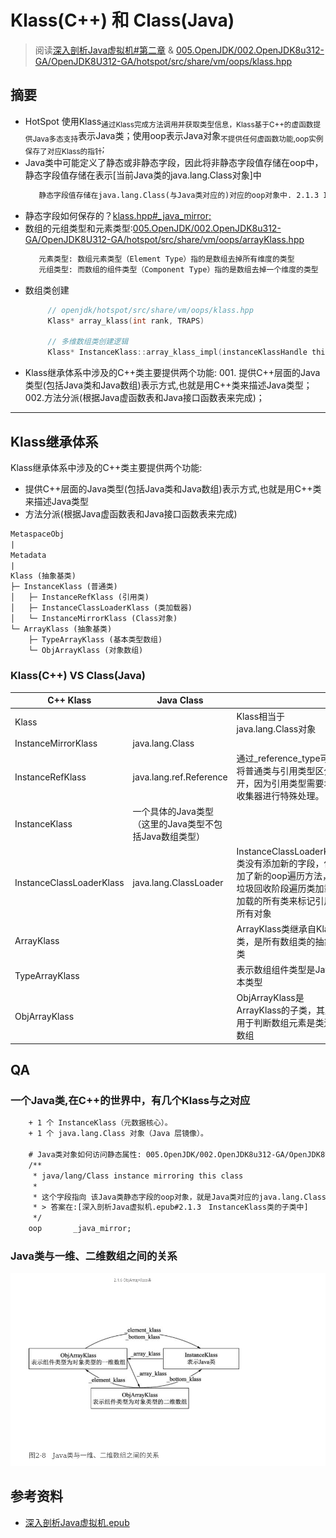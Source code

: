 # Klass(C++) 和 Class(Java)
> 阅读[深入剖析Java虚拟机#第二章](../../../006.BOOKs/深入剖析Java虚拟机.epub) & [005.OpenJDK/002.OpenJDK8u312-GA/OpenJDK8U312-GA/hotspot/src/share/vm/oops/klass.hpp](../../../005.OpenJDK/002.OpenJDK8u312-GA/OpenJDK8U312-GA/hotspot/src/share/vm/oops/klass.hpp)

## 摘要
+ HotSpot 使用Klass<sub>通过Klass完成方法调用并获取类型信息，Klass基于C++的虚函数提供Java多态支持</sub>表示Java类；使用oop表示Java对象<sub>不提供任何虚函数功能,oop实例保存了对应Klass的指针</sub>;
+ Java类中可能定义了静态或非静态字段，因此将非静态字段值存储在oop中，静态字段值存储在表示[当前Java类的java.lang.Class对象]中
   ```txt
      静态字段值存储在java.lang.Class(与Java类对应的)对应的oop对象中. 2.1.3 InstanceKlass的子类
   ```
+ 静态字段如何保存的？[klass.hpp#_java_mirror;](../../../005.OpenJDK/002.OpenJDK8u312-GA/OpenJDK8U312-GA/hotspot/src/share/vm/oops/klass.hpp)
+ 数组的元组类型和元素类型:[005.OpenJDK/002.OpenJDK8u312-GA/OpenJDK8U312-GA/hotspot/src/share/vm/oops/arrayKlass.hpp](../../../005.OpenJDK/002.OpenJDK8u312-GA/OpenJDK8U312-GA/hotspot/src/share/vm/oops/arrayKlass.hpp)
   ```txt
      元素类型: 数组元素类型（Element Type）指的是数组去掉所有维度的类型
      元组类型: 而数组的组件类型（Component Type）指的是数组去掉一个维度的类型
   ```
+ 数组类创建
   ```c++
        // openjdk/hotspot/src/share/vm/oops/klass.hpp
        Klass* array_klass(int rank, TRAPS) 
        
        // 多维数组类创建逻辑
        Klass* InstanceKlass::array_klass_impl(instanceKlassHandle this_oop, bool or_null, int n, TRAPS);

   ```
+ Klass继承体系中涉及的C++类主要提供两个功能: 001. 提供C++层面的Java类型(包括Java类和Java数组)表示方式,也就是用C++类来描述Java类型； 002.方法分派(根据Java虚函数表和Java接口函数表来完成)；

---

## Klass继承体系
Klass继承体系中涉及的C++类主要提供两个功能:
+ 提供C++层面的Java类型(包括Java类和Java数组)表示方式,也就是用C++类来描述Java类型
+ 方法分派(根据Java虚函数表和Java接口函数表来完成)
```txt
MetaspaceObj
|
Metadata
|
Klass (抽象基类)
├─ InstanceKlass (普通类)
│   ├─ InstanceRefKlass (引用类)
│   ├─ InstanceClassLoaderKlass (类加载器)
│   └─ InstanceMirrorKlass (Class对象)
└─ ArrayKlass (抽象基类)
    ├─ TypeArrayKlass (基本类型数组)
    └─ ObjArrayKlass (对象数组)
```

###  Klass(C++) VS Class(Java) 
|C++ Klass|Java Class||
|-|-|-|
|Klass||Klass相当于java.lang.Class对象|
|InstanceMirrorKlass|java.lang.Class||
|InstanceRefKlass|java.lang.ref.Reference|通过_reference_type可以将普通类与引用类型区分开，因为引用类型需要垃圾收集器进行特殊处理。|
|InstanceKlass|一个具体的Java类型（这里的Java类型不包括Java数组类型）||
|InstanceClassLoaderKlass|java.lang.ClassLoader|InstanceClassLoaderKlass类没有添加新的字段，但增加了新的oop遍历方法，在垃圾回收阶段遍历类加载器加载的所有类来标记引用的所有对象|
|ArrayKlass||ArrayKlass类继承自Klass类，是所有数组类的抽象基类|
|TypeArrayKlass||表示数组组件类型是Java基本类型|
|ObjArrayKlass||ObjArrayKlass是ArrayKlass的子类，其属性用于判断数组元素是类还是数组|


## QA
### 一个Java类,在C++的世界中，有几个Klass与之对应
```txt
    + 1 个 InstanceKlass（元数据核心）。
    + 1 个 java.lang.Class 对象（Java 层镜像）。

    # Java类对象如何访问静态属性: 005.OpenJDK/002.OpenJDK8u312-GA/OpenJDK8U312-GA/hotspot/src/share/vm/oops/klass.hpp
    /**
     * java/lang/Class instance mirroring this class
     * 
     * 这个字段指向 该Java类静态字段的oop对象，就是Java类对应的java.lang.Class的oop对象
     * > 答案在:[深入剖析Java虚拟机.epub#2.1.3　InstanceKlass类的子类中]
     */
    oop       _java_mirror;
```

### Java类与一维、二维数组之间的关系
![wechat_2025-04-28_072137_463.png](../999.IMGS/wechat_2025-04-28_072137_463.png)


## 参考资料
+ [深入剖析Java虚拟机.epub](../../006.BOOKs/深入剖析Java虚拟机.epub)